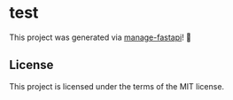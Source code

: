 # test

This project was generated via [manage-fastapi](https://ycd.github.io/manage-fastapi/)! :tada:

## License

This project is licensed under the terms of the MIT license.

